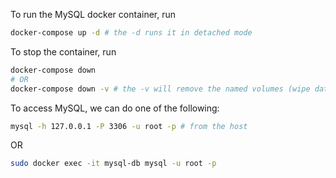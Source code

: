 To run the MySQL docker container, run
```bash
docker-compose up -d # the -d runs it in detached mode
```

To stop the container, run
```bash
docker-compose down
# OR
docker-compose down -v # the -v will remove the named volumes (wipe data)
```

To access MySQL, we can do one of the following:
```bash
mysql -h 127.0.0.1 -P 3306 -u root -p # from the host
```
OR
```bash
sudo docker exec -it mysql-db mysql -u root -p  
```